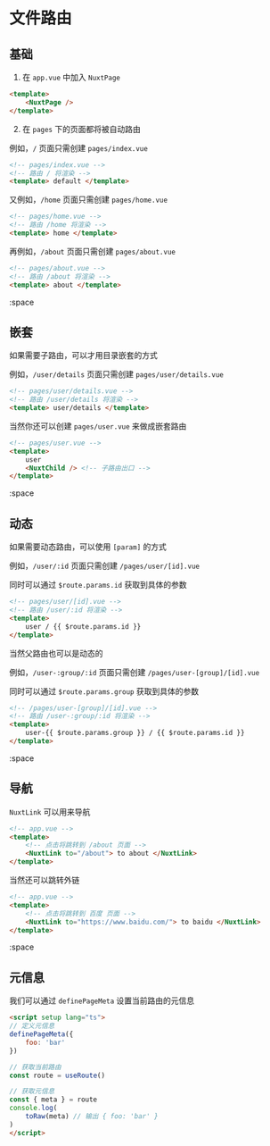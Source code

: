 # 文件路由

## 基础

1. 在 `app.vue` 中加入 `NuxtPage`

```html
<template>
    <NuxtPage />
</template>
```

2. 在 `pages` 下的页面都将被自动路由

例如，`/` 页面只需创建 `pages/index.vue`

```html
<!-- pages/index.vue -->
<!-- 路由 / 将渲染 -->
<template> default </template>
```

又例如，`/home` 页面只需创建 `pages/home.vue`

```html
<!-- pages/home.vue -->
<!-- 路由 /home 将渲染 -->
<template> home </template>
```

再例如，`/about` 页面只需创建 `pages/about.vue`

```html
<!-- pages/about.vue -->
<!-- 路由 /about 将渲染 -->
<template> about </template>
```


:space

## 嵌套

如果需要子路由，可以才用目录嵌套的方式

例如，`/user/details` 页面只需创建 `pages/user/details.vue`

```html
<!-- pages/user/details.vue -->
<!-- 路由 /user/details 将渲染 -->
<template> user/details </template>
```

当然你还可以创建 `pages/user.vue` 来做成嵌套路由

```html
<!-- pages/user.vue -->
<template>
    user
    <NuxtChild /> <!-- 子路由出口 -->
</template>
```

:space

## 动态

如果需要动态路由，可以使用 `[param]` 的方式

例如，`/user/:id` 页面只需创建 `/pages/user/[id].vue`

同时可以通过 `$route.params.id` 获取到具体的参数

```html
<!-- pages/user/[id].vue -->
<!-- 路由 /user/:id 将渲染 -->
<template>
    user / {{ $route.params.id }}
</template>
```

当然父路由也可以是动态的

例如，`/user-:group/:id` 页面只需创建 `/pages/user-[group]/[id].vue`

同时可以通过 `$route.params.group` 获取到具体的参数

```html
<!-- /pages/user-[group]/[id].vue -->
<!-- 路由 /user-:group/:id 将渲染 -->
<template>
    user-{{ $route.params.group }} / {{ $route.params.id }}
</template>
```

:space

## 导航

`NuxtLink` 可以用来导航

```html
<!-- app.vue -->
<template>
    <!-- 点击将跳转到 /about 页面 -->
    <NuxtLink to="/about"> to about </NuxtLink>
</template>
```

当然还可以跳转外链

```html
<!-- app.vue -->
<template>
    <!-- 点击将跳转到 百度 页面 -->
    <NuxtLink to="https://www.baidu.com/"> to baidu </NuxtLink>
</template>
```

:space

## 元信息

我们可以通过 `definePageMeta` 设置当前路由的元信息

```html
<script setup lang="ts">
// 定义元信息
definePageMeta({
    foo: 'bar'
})

// 获取当前路由
const route = useRoute()

// 获取元信息
const { meta } = route
console.log(
    toRaw(meta) // 输出 { foo: 'bar' }
)
</script>
```